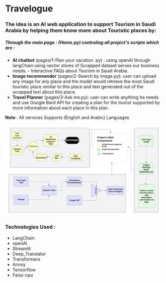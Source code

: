 # Travelogue
### The idea is an AI web application to support Tourism in Saudi Arabia by helping them know more about Touristic places by:
##### Through the main page : (Home.py) controling all project's scripts which are :
- **AI chatbot** (pages/1-Plan your vacation .py) : using openAI through langChain using vector stores of Scrapped dataset serves our business needs. - Interactive FAQs about Tourism in Saudi Arabia.
- **Image recommender** (pages/2-Search by image.py): user can upload any image for any place and the model would retrieve the most Saudi touristic place similar to this place and text generated out of the scrapped text about this place.
- **Travel Planner** (pages/3-Ask me.py): user can write anything he needs and use Google Bard API for creating a plan for the tourist supported by more information about each place in this plan.

**Note** : All services Supports (English and Arabic) Languages.

![Project Flow](project-Flow.png)

### Technologies Used :
- LangChain
- openAI
- Streamlit
- Deep_Translator
- Transformers
- Annoy
- Tensorflow
- Faiss-cpu
